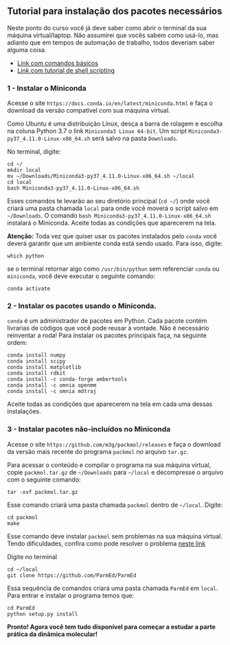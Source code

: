 ## Tutorial para instalação dos pacotes necessários

Neste ponto do curso você já deve saber como abrir o terminal da sua máquina
virtual/laptop. Não assumirei que vocês sabem como usá-lo, mas adianto que 
em tempos de automação de trabalho, todos deveriam saber alguma coisa. 

- [Link com comandos básicos](http://ringo.ams.stonybrook.edu/index.php/Unix)
- [Link com tutorial de shell scripting](http://ringo.ams.stonybrook.edu/index.php/BASH_scripting)

### 1 - Instalar o Miniconda

Acesse o site `https://docs.conda.io/en/latest/miniconda.html` e faça o download 
da versão compatível com sua máquina virtual. 

Como Ubuntu é uma distribuição Linux, desça a barra de rolagem e escolha na coluna
Python 3.7 o link `Miniconda3 Linux 64-bit`. Um script `Miniconda3-py37_4.11.0-Linux-x86_64.sh` 
será salvo na pasta `Downloads`.

No terminal, digite:

``` 
cd ~/
mkdir local
mv ~/Downloads/Miniconda3-py37_4.11.0-Linux-x86_64.sh ~/local
cd local
bash Miniconda3-py37_4.11.0-Linux-x86_64.sh
```

Esses comandos te levarão ao seu diretório principal (`cd ~/`) onde você criará
uma pasta chamada `local` para onde você moverá o script salvo em `~/Downloads`.
O comando `bash Miniconda3-py37_4.11.0-Linux-x86_64.sh` instalará o Miniconda. 
Aceite todas as condições que aparecerem na tela.

**Atenção:** Toda vez que quiser usar os pacotes instalados pelo `conda` você 
deverá garantir que um ambiente conda está sendo usado. Para isso, digite:

```
which python
```
se o terminal retornar algo como `/usr/bin/python` sem referenciar `conda` ou 
`miniconda`, você deve executar o seguinte comando:

```
conda activate
```

### 2 - Instalar os pacotes usando o Miniconda.

`conda` é um administrador de pacotes em Python. Cada pacote contém livrarias de 
códigos que você pode reusar à vontade. Não é necessário reinventar a roda! Para
instalar os pacotes principais faça, na seguinte ordem:

```
conda install numpy
conda install scipy
conda install matplotlib
conda install rdkit
conda install -c conda-forge ambertools
conda install -c omnia openmm
conda install -c omnia mdtraj
```

Aceite todas as condições que aparecerem na tela em cada uma dessas instalações.

### 3 - Instalar pacotes não-incluídos no Miniconda

Acesse o site `https://github.com/m3g/packmol/releases` e faça o download da 
versão mais recente do programa `packmol` no arquivo `tar.gz`.

Para acessar o conteúdo e compilar o programa na sua máquina virtual, copie 
`packmol.tar.gz` de `~/Downloads` para `~/local` e decompresse o arquivo com o 
seguinte comando:

```
tar -xvf packmol.tar.gz
```

Esse comando criará uma pasta chamada `packmol` dentro de `~/local`. Digite:

```
cd packmol
make
```

Esse comando deve instalar `packmol` sem problemas na sua máquina virtual. 
Tendo dificuldades, confira como pode resolver o problema [neste link](http://leandro.iqm.unicamp.br/m3g/packmol/userguide.shtml#comp)

Digite no terminal

```
cd ~/local
git clone https://github.com/ParmEd/ParmEd
```
Essa sequência de comandos criará uma pasta chamada `ParmEd` em `local`. Para 
entrar e instalar o programa temos que:

```
cd ParmEd
python setup.py install
```

**Pronto! Agora você tem tudo disponível para começar a estudar a parte prática
da dinâmica molecular!**
